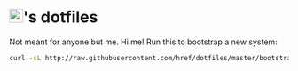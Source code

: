 <h1><img src='http://gravatar.com/avatar/5fd18e8114879d58d27ac4af43bcd83d?s=50' width='25' height='25'>'s dotfiles</h1>

Not meant for anyone but me. Hi me! Run this to bootstrap a new system:

```bash
curl -sL http://raw.githubusercontent.com/href/dotfiles/master/bootstrap | bash
```
